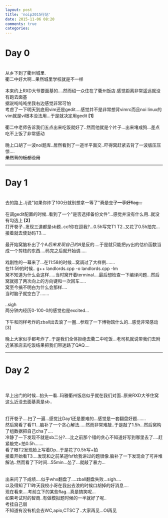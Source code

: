 ```yaml
---
layout: post
title: 'noip2015行记'
date: 2015-11-06 08:20
comments: true
categories: 
---
```


# Day 0

<br>从乡下到了衢州城里.
<br>衢二中好大啊...果然城里学校就是不一样
<br>
<br>本来约上RXD大爷要面基的....然而绍一众住在了衢州饭店.感觉距离非常遥远就没有跑去面基
<br>据说吨吨吨坐我右边感觉非常可怕
<br>考虑了一下明天到底用vim还是gedit....感觉并不是非常想背vimrc而且noi linux的vim就是vi根本没法用...于是就决定用gedit **[1]**
<br>
<br>衢二中老师告诉我们五点出来吃饭就好了..然而他就是个片子...出来堵成狗...差点吃不上饭了非常感动
<br>
<br>晚上口胡了一波noi题库..居然看到了一道半平面交..吓得窝赶紧去背了一波版压压惊....
<br><del>果然背的板都没用</del>
<br>

---


# Day 1

<br>去的路上..lj说"如果你炸了100分就别想拿一等了"<del>真是立了一手好flag...</del>
<br>
<br>在调gedit配置的时候..看到了一个"是否选择备份文件"...感觉并没有什么用..就没有勾选上 **[2]**
<br>打开卷子..发现三道都是sb题..ccf你在逗我?...0.5h写完T1 T2..又花了0.5h拍完...接着就去使劲码T3....
<br>
<br>最开始窝脑补出了个A*后来发现自己的A*是反的....于是就只能把yy出的估价函数当成一个剪枝的东西....码完之后就开始调.....
<br>
<br>戏剧性的一幕来了...在11:58的时候...窝调过了大样例.......
<br>在11:59的时候.. g++ landlords.cpp -o landlords.cpp -lm
<br>窝不知道为什么会这样.....当时窝开着terminal....最后想检查一下编译问题...然后窝就摁了两次向上的方向键和一次回车.....
<br>窝至今搞不明白为什么会那样....
<br>当时脑子就空白了.......
<br>
<br>..sigh
<br>两分钟内经历0-100-0的感觉也是excited...
<br>
<br>下午和同样考炸的zball出去浪了一圈...参观了一下博物馆什么的...感觉非常感动 [3]
<br>
<br>晚上大家似乎都考炸了..于是我们全体拒绝去衢二中吃饭...老司机就说带我们去附近某家店去吃饭结果把我们带迷路了QAQ....


---



# Day 2

<br>
<br>早上出门的时候...抬头一看..玛雅衢州饭店似乎就在我们对面..原来RXD大爷住窝这么近没去面基真是sb..
<br><br>
<br>打开卷子....扫了一遍...感觉比Day1还是要难的...感觉是一套翻盘好题.......
<br>然后窝看了看T1...脑补了一个贪心解法.....然而非常难敲..于是敲了1.5h...然后窝构了组数据把自己cha了....
<br>冷静了一下发现不就是sb二分?....比之前那个错的贪心不知道好写到哪里去了....赶紧敲完+拍0.5h.......
<br>看了眼T2发现脸上写着Dp...于是花了0.5h写+拍
<br>接着开始看T3....发现和之前某道fsf给我讲过的题很像.脑补了一下发现会了可并堆解法..然而看了下时间...55min...怂了...就敲了暴力...
<br><br>
<br>出来问了下成绩....似乎whx翻盘了....zball翻盘失败...sigh....
<br>以及得知了T1昨天我校小哥在我出去浪的时候口胡掉的好消息....
<br>现在看来....考前立下的某些flag...真是搞笑呢...
<br>如果考试时的智商..有做模拟题时候的一半就好了呢..
<br>考挂自己弱
<br>不知道有没有机会去WC,apio,CTSC了..大家再见...OI再见

